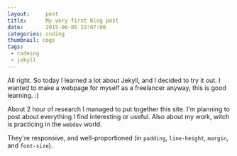 ```yaml
---
layout:     post
title:      My very first blog post
date:       2015-06-05 19:07:00
categories: coding
thumbnail: cogs
tags:
 - codeing
 - jekyll
---
```


All right. So today I learned a lot about Jekyll, and I decided to try it out. I wanted to make a webpage for myself as a freelancer anyway, this is good learning. :)

About 2 hour of research I managed to put together this site. I'm planning to post about everything I find interesting or useful. Also about my work, witch is practicing in the `webdev` world.

They're responsive, and well-proportioned (in `padding`, `line-height`, `margin`, and `font-size`).
